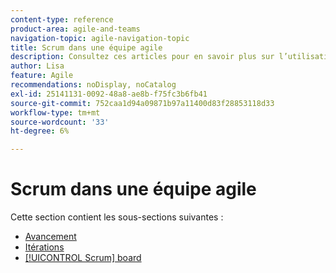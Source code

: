 ```yaml
---
content-type: reference
product-area: agile-and-teams
navigation-topic: agile-navigation-topic
title: Scrum dans une équipe agile
description: Consultez ces articles pour en savoir plus sur l’utilisation de Scrum dans une équipe agile.
author: Lisa
feature: Agile
recommendations: noDisplay, noCatalog
exl-id: 25141131-0092-48a8-ae8b-f75fc3b6fb41
source-git-commit: 752caa1d94a09871b97a11400d83f28853118d33
workflow-type: tm+mt
source-wordcount: '33'
ht-degree: 6%

---
```


# Scrum dans une équipe agile

Cette section contient les sous-sections suivantes :

* [Avancement](../../agile/use-scrum-in-an-agile-team/burndown/burndown.md)
* [Itérations](../../agile/use-scrum-in-an-agile-team/iterations/iterations.md)
* [[!UICONTROL Scrum] board](../../agile/use-scrum-in-an-agile-team/scrum-board/scrum-board.md)
